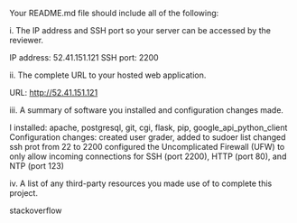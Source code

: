Your README.md file should include all of the following:

i. The IP address and SSH port so your server can be accessed by the reviewer.

IP address: 52.41.151.121
SSH port: 2200


ii. The complete URL to your hosted web application.

URL: http://52.41.151.121


iii. A summary of software you installed and configuration changes made.

I installed:
apache, postgresql, git, cgi, flask, pip, google_api_python_client
Configuration changes:
created user grader, added to sudoer list
changed ssh prot from 22 to 2200
configured the Uncomplicated Firewall (UFW) to only allow incoming connections for SSH (port 2200), HTTP (port 80), and NTP (port 123)


iv. A list of any third-party resources you made use of to complete this project.

stackoverflow
